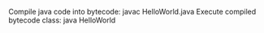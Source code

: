 Compile java code into bytecode:
    javac HelloWorld.java
Execute compiled bytecode class:
    java HelloWorld